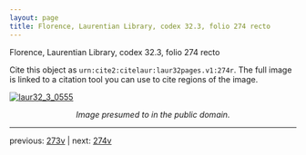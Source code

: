 ```yaml
---
layout: page
title: Florence, Laurentian Library, codex 32.3, folio 274 recto
---
```


Florence, Laurentian Library, codex 32.3, folio 274 recto

Cite this object as `urn:cite2:citelaur:laur32pages.v1:274r`.  The full image is linked to a citation tool you can use to cite regions of the image.

[![laur32_3_0555](http://www.homermultitext.org/iipsrv?IIIF=/project/homer/pyramidal/deepzoom/citelaur/laur32imgs/v1/laur32_3_0555.tif/full/800,/0/default.jpg)](http://www.homermultitext.org/ict2/?urn=urn:cite2:citelaur:laur32imgs.v1:laur32_3_0555) 

<p style="text-align: center; font-style: italic;">Image presumed to in the public domain.</p>

---

previous: [273v](../273v/) | next: [274v](../274v/)